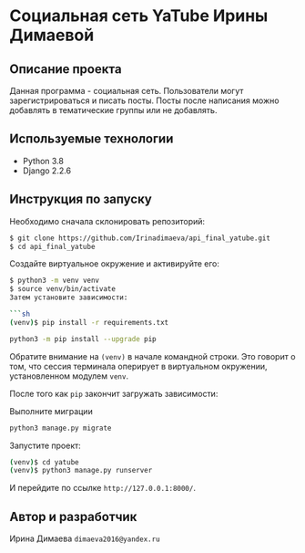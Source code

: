 # Социальная сеть YaTube Ирины Димаевой

## Описание проекта
Данная программа - социальная сеть. Пользователи могут зарегистрироваться и писать посты. Посты после написания можно добавлять в тематические группы или не добавлять.

## Используемые технологии
* Python 3.8
* Django 2.2.6

## Инструкция по запуску

Необходимо сначала склонировать репозиторий:

```sh
$ git clone https://github.com/Irinadimaeva/api_final_yatube.git
$ cd api_final_yatube
```

Создайте виртуальное окружение и активируйте его:

```sh
$ python3 -m venv venv
$ source venv/bin/activate
Затем установите зависимости:

```sh
(venv)$ pip install -r requirements.txt
```

```sh
python3 -m pip install --upgrade pip
```

Обратите внимание на `(venv)` в начале командной строки. Это говорит о том, что сессия терминала оперирует в виртуальном окружении, установленном модулем `venv`.

После того как `pip` закончит загружать зависимости:

Выполните миграции
```sh
python3 manage.py migrate
```

Запустите проект:

```sh
(venv)$ cd yatube
(venv)$ python3 manage.py runserver
```
И перейдите по ссылке `http://127.0.0.1:8000/`.


## Автор и разработчик
Ирина Димаева `dimaeva2016@yandex.ru`
